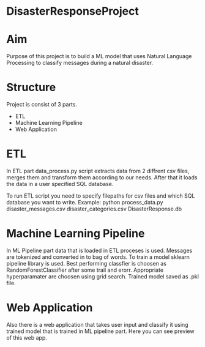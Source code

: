 # DisasterResponseProject

# Aim
Purpose of this project is to build a ML model that uses Natural Language Processing to classify messages during a natural disaster.

# Structure

Project is consist of 3 parts.
- ETL
- Machine Learning Pipeline
- Web Application

# ETL
In ETL part data_process.py script extracts data from 2 diffrent csv files, merges them and transform them according to our needs.
After that it loads the data in a user specified SQL database.

To run ETL script you need to specify filepaths for csv files and which SQL database you want to write. 
Example: python process_data.py disaster_messages.csv disaster_categories.csv DisasterResponse.db

# Machine Learning Pipeline
In ML Pipeline part data that is loaded in ETL proceses is used. Messages are tokenized and converted in to bag of words.
To train a model sklearn pipeline library is used. Best performing classfier is choosen as RandomForestClassifier after some trail and erorr. Appropriate hyperparamater are choosen using grid search. Trained model saved as .pkl file.

# Web Application
Also there is a web application that takes user input and classify it using trained model that is trained in ML pipeline part. 
Here you can see preview of this web app.
